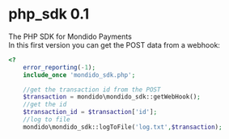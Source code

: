 php_sdk 0.1
=======

The PHP SDK for Mondido Payments    
In this first version you can get the POST data from a webhook:
```php
<?
    error_reporting(-1);
    include_once 'mondido_sdk.php';

    //get the transaction id from the POST
    $transaction = mondido\mondido_sdk::getWebHook();
    //get the id
    $transaction_id = $transaction['id'];
    //log to file
    mondido\mondido_sdk::logToFile('log.txt',$transaction);
```
